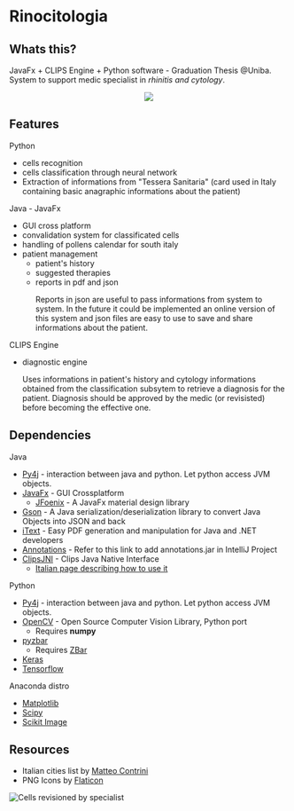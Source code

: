 # Rinocitologia

## Whats this?
JavaFx + CLIPS Engine + Python software - Graduation Thesis @Uniba. 
System to support medic specialist in _rhinitis and cytology_.<br>
<center>
<img src="http://whoami.altervista.org/Tesi/Cell%20Explorer.jpg">
</center>

## Features
<dl>
  <dt>Python</dt>
  <ul>
  <li>cells recognition</li>
  <li>cells classification through neural network</li>
  <li>Extraction of informations from "Tessera Sanitaria" (card used in Italy containing basic anagraphic informations about the patient)</li>
  </ul>
  
  <dt>Java - JavaFx</dt>
  <ul>
  <li>GUI cross platform</li>
  <li>convalidation system for classificated cells</li>
  <li>handling of pollens calendar for south italy</li>
  <li>patient management
  <ul>
  <li>patient's history</li>
  <li>suggested therapies</li>
  <li>reports in pdf and json</li>
  <p>Reports in json are useful to pass informations from system to system. In the future it could be implemented an online version of this system and json files are easy to use to save and share informations about the patient.</p>
  </ul>
  </li>
  </ul>
  
 <dt>CLIPS Engine</dt>
 <ul>
  <li>diagnostic engine</li>
  <p>Uses informations in patient's history and cytology informations obtained from the classification subsytem to retrieve a diagnosis for the patient. Diagnosis should be approved by the medic (or revisisted) before becoming the effective one.</p>
  </ul>
</dl>


## Dependencies
<dl>
<dt>Java</dt>
  <ul>
    <li>
      <a href="https://www.py4j.org">Py4j</a> - interaction between java and python.
      Let python access JVM objects.
    </li>
    <li>
      <a href="https://www.oracle.com/technetwork/java/javase/overview/javafx-overview-2158620.html">JavaFx</a> - GUI Crossplatform
      <ul>
        <li><a href="https://github.com/jfoenixadmin/JFoenix">JFoenix</a> - A JavaFx material design library</li>
      </ul>
    </li>
    <li>
     <a href="https://github.com/google/gson">Gson</a> - A Java serialization/deserialization library to convert Java Objects into JSON and back
    </li>
    <li>
      <a href="https://itextpdf.com">iText</a> - Easy PDF generation and manipulation for Java and .NET developers
    </li>
    <li>
      <a href="www.jetbrains.com/help/idea/annotating-source-code.html">Annotations</a> - Refer to this link to add annotations.jar in IntelliJ Project
    </li>
    <li>
      <a href="http://sourceforge.net/projects/clipsrules/files/CLIPS/6.30/">ClipsJNI</a> - Clips Java Native Interface
      <ul>
        <li>
          <a href="https://bitbucket.org/fverdoja/xclipsjni/wiki/Home">Italian page describing how to use it</a>
        </li>
     </ul>
   </li>
  </ul>
 </dl>
 <dl>
 <dt>Python</dt>
  <ul>
    <li>
      <a href="https://www.py4j.org">Py4j</a> - interaction between java and python.
      Let python access JVM objects.
    </li>
    <li>
      <a href="https://opencv.org">OpenCV</a> - Open Source Computer Vision Library, Python port
      <ul><li>Requires <b>numpy</b></li></ul>
    </li>
    <li>
      <a href="https://anaconda.org/lightsource2-tag/pyzbar">pyzbar</a>
      <ul>
        <li>Requires <a href="http://zbar.sourceforge.net">ZBar</a></li>
      </ul>
     </li>
     <li>
        <a href="https://keras.io/">Keras</a>
     </li>
     <li>
        <a href="https://www.tensorflow.org/">Tensorflow</a>
     </li>
     </ul>
     </dl>
     <dl>
      <dt>Anaconda distro</dt>
      <ul>
          <li>
             <a href="https://matplotlib.org">Matplotlib</a>
          </li>
               <li>
                  <a href="https://www.scipy.org/">Scipy</a>
               </li>
                    <li>
                       <a href="https://scikit-image.org">Scikit Image</a>
                    </li>
  </ul>

## Resources
  <ul>
  <li>Italian cities list by <a href="https://github.com/matteocontrini/comuni-json">Matteo Contrini</a></li>
  <li>PNG Icons by <a href="https://www.flaticon.com">Flaticon</a></li>
  </ul>
</dl>


<img src="http://whoami.altervista.org/Materiale/Preview.png" alt="Cells revisioned by specialist">

